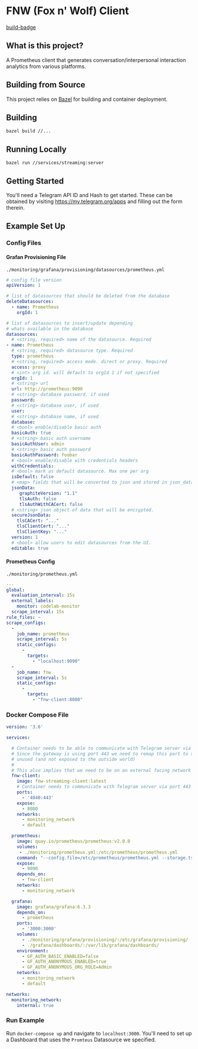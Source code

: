 # FNW (Fox n' Wolf) Client

[build-badge](https://travis-ci.org/SashaNullptr/FNWClient.svg?branch=master)

## What is this project?

A Prometheus client that generates conversation/interpersonal interaction analytics
from various platforms.

## Building from Source

This project relies on [Bazel](https://docs.bazel.build/versions/master/install.html)
for building and container deployment.


## Building

```shell
bazel build //...
```

## Running Locally

```shell
bazel run //services/streaming:server
```

## Getting Started

You'll need a Telegram API ID and Hash to get started. These can be obtained by visiting https://my.telegram.org/apps and filling out the
form therein.

## Example Set Up

### Config Files

#### Grafan Provisioning File

`./monitoring/grafana/provisioning/datasources/prometheus.yml`

```yaml
# config file version
apiVersion: 1

# list of datasources that should be deleted from the database
deleteDatasources:
  - name: Prometheus
    orgId: 1

# list of datasources to insert/update depending
# whats available in the database
datasources:
  # <string, required> name of the datasource. Required
- name: Prometheus
  # <string, required> datasource type. Required
  type: prometheus
  # <string, required> access mode. direct or proxy. Required
  access: proxy
  # <int> org id. will default to orgId 1 if not specified
  orgId: 1
  # <string> url
  url: http://prometheus:9090
  # <string> database password, if used
  password:
  # <string> database user, if used
  user:
  # <string> database name, if used
  database:
  # <bool> enable/disable basic auth
  basicAuth: true
  # <string> basic auth username
  basicAuthUser: admin
  # <string> basic auth password
  basicAuthPassword: foobar
  # <bool> enable/disable with credentials headers
  withCredentials:
  # <bool> mark as default datasource. Max one per org
  isDefault: false
  # <map> fields that will be converted to json and stored in json_data
  jsonData:
     graphiteVersion: "1.1"
     tlsAuth: false
     tlsAuthWithCACert: false
  # <string> json object of data that will be encrypted.
  secureJsonData:
    tlsCACert: "..."
    tlsClientCert: "..."
    tlsClientKey: "..."
  version: 1
  # <bool> allow users to edit datasources from the UI.
  editable: true
```

#### Prometheus Config

`./monitoring/prometheus.yml`

```yaml
---
global:
  evaluation_interval: 15s
  external_labels:
    monitor: codelab-monitor
  scrape_interval: 15s
rule_files: ~
scrape_configs:
  -
    job_name: prometheus
    scrape_interval: 5s
    static_configs:
      -
        targets:
          - "localhost:9090"
  -
    job_name: fnw
    scrape_interval: 5s
    static_configs:
      -
        targets:
          - "fnw-client:8080"

```

### Docker Compose File

```yaml
version: '3.6'

services:

  # Container needs to be able to communicate with Telegram server via port 443
  # Since the gateway is using port 443 we need to remap this port to something
  # unused (and not exposed to the outside world)
  #
  # This also implies that we need to be on an external facing network
  fnw-client:
    image: fnw-streaming-client:latest
    # Container needs to communicate with Telegram server via port 443
    ports:
      - '4040:443'
    expose:
      - 8080
    networks:
      - monitoring_network
      - default

  prometheus:
    image: quay.io/prometheus/prometheus:v2.0.0
    volumes:
     - ./monitoring/prometheus.yml:/etc/prometheus/prometheus.yml
    command: "--config.file=/etc/prometheus/prometheus.yml --storage.tsdb.path=/prometheus"
    expose:
      - 9090
    depends_on:
      - fnw-client
    networks:
      - monitoring_network

  grafana:
    image: grafana/grafana:6.3.3
    depends_on:
      - prometheus
    ports:
      - '3000:3000'
    volumes:
      - ./monitoring/grafana/provisioning/:/etc/grafana/provisioning/
      - ./grafana/dashboards/:/var/lib/grafana/dashboards/
    environment:
      - GF_AUTH_BASIC_ENABLED=false
      - GF_AUTH_ANONYMOUS_ENABLED=true
      - GF_AUTH_ANONYMOUS_ORG_ROLE=Admin
    networks:
      - monitoring_network
      - default

networks:
  monitoring_network:
    internal: true

```

### Run Example

Run `docker-compose up` and navigate to `localhost:3000`. You'll need to set up
a Dashboard that uses the `Promteus` Datasource we specified.
